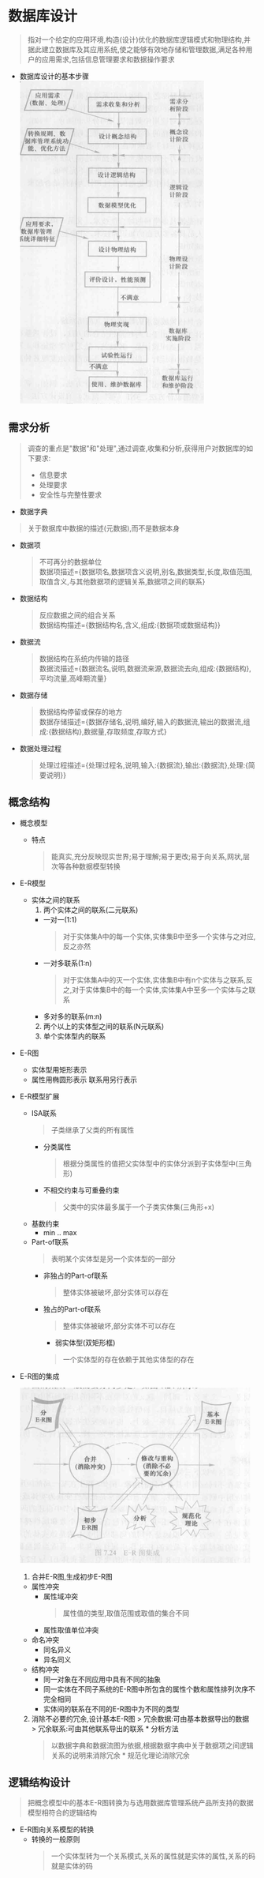 # 数据库设计
> 指对一个给定的应用环境,构造(设计)优化的数据库逻辑模式和物理结构,并据此建立数据库及其应用系统,使之能够有效地存储和管理数据,满足各种用户的应用需求,包括信息管理要求和数据操作要求

* 数据库设计的基本步骤
  ![7.2](./pic/7.2.png)

## 需求分析
> 调查的重点是"数据"和"处理",通过调查,收集和分析,获得用户对数据库的如下要求:
> * 信息要求
> * 处理要求
> * 安全性与完整性要求

* 数据字典
> 关于数据库中数据的描述(元数据),而不是数据本身
  * 数据项
    > 不可再分的数据单位  
    > 数据项描述={数据项名,数据项含义说明,别名,数据类型,长度,取值范围,取值含义,与其他数据项的逻辑关系,数据项之间的联系}
  * 数据结构
    > 反应数据之间的组合关系  
    > 数据结构描述={数据结构名,含义,组成:{数据项或数据结构}}
  * 数据流
    > 数据结构在系统内传输的路径  
    > 数据流描述={数据流名,说明,数据流来源,数据流去向,组成:{数据结构},平均流量,高峰期流量}
  * 数据存储
    > 数据结构停留或保存的地方  
    > 数据存储描述={数据存储名,说明,编好,输入的数据流,输出的数据流,组成:{数据结构},数据量,存取频度,存取方式}
  * 数据处理过程
    > 处理过程描述={处理过程名,说明,输入:{数据流},输出:{数据流},处理:{简要说明}}

## 概念结构

* 概念模型
  * 特点
    > 能真实,充分反映现实世界;易于理解;易于更改;易于向关系,网状,层次等各种数据模型转换
* E-R模型
  * 实体之间的联系
    1. 两个实体之间的联系(二元联系)
      * 一对一(1:1)
        > 对于实体集A中的每一个实体,实体集B中至多一个实体与之对应,反之亦然
      * 一对多联系(1:n)
        > 对于实体集A中的灭一个实体,实体集B中有n个实体与之联系,反之,对于实体集B中的每一个实体,实体集A中至多一个实体与之联系
      * 多对多的联系(m:n)
    2. 两个以上的实体型之间的联系(N元联系)
    3. 单个实体型内的联系
* E-R图
  * 实体型用矩形表示
  * 属性用椭圆形表示
  联系用另行表示

* E-R模型扩展
  * ISA联系
    > 子类继承了父类的所有属性
    * 分类属性
      > 根据分类属性的值把父实体型中的实体分派到子实体型中(三角形)
    * 不相交约束与可重叠约束
      > 父类中的实体最多属于一个子类实体集(三角形+x)
  * 基数约束
    * min .. max
  * Part-of联系
    > 表明某个实体型是另一个实体型的一部分
    * 非独占的Part-of联系
      > 整体实体被破坏,部分实体可以存在
    * 独占的Part-of联系
      > 整体实体被破坏,部分实体不可以存在
      * 弱实体型(双矩形框)
      > 一个实体型的存在依赖于其他实体型的存在

* E-R图的集成
  
  ![7.24](./pic/7.24.png)
  1. 合并E-R图,生成初步E-R图
    * 属性冲突
      * 属性域冲突
        > 属性值的类型,取值范围或取值的集合不同
      * 属性取值单位冲突
    * 命名冲突
      * 同名异义
      * 异名同义
    * 结构冲突
      * 同一对象在不同应用中具有不同的抽象
      * 同一实体在不同子系统的E-R图中所包含的属性个数和属性排列次序不完全相同
      * 实体间的联系在不同的E-R图中为不同的类型
    2. 消除不必要的冗余,设计基本E-R图
      > 冗余数据:可由基本数据导出的数据  
      > 冗余联系:可由其他联系导出的联系
      * 分析方法
        > 以数据字典和数据流图为依据,根据数据字典中关于数据项之间逻辑关系的说明来消除冗余
      * 规范化理论消除冗余
## 逻辑结构设计
> 把概念模型中的基本E-R图转换为与选用数据库管理系统产品所支持的数据模型相符合的逻辑结构

* E-R图向关系模型的转换
  * 转换的一般原则
    > 一个实体型转为一个关系模式,关系的属性就是实体的属性,关系的码就是实体的码

